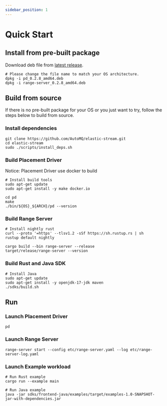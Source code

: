```yaml
---
sidebar_position: 1
---
```


# Quick Start

## Install from pre-built package

Download deb file from [latest release](https://github.com/AutoMQ/elastic-stream/releases/latest).

```shell
# Please change the file name to match your OS architecture. 
dpkg -i pd_0.2.8_amd64.deb
dpkg -i range-server_0.2.8_amd64.deb
```

## Build from source

If there is no pre-built package for your OS or you just want to try, follow the steps below to build from source.

### Install dependencies

```shell
git clone https://github.com/AutoMQ/elastic-stream.git
cd elastic-stream
sudo ./scripts/install_deps.sh
```

### Build Placement Driver

Notice: Placement Driver use docker to build

```shell
# Install build tools
sudo apt-get update
sudo apt-get install -y make docker.io

cd pd
make
./bin/${OS}_${ARCH}/pd --version
```

### Build Range Server

```shell
# Install nightly rust
curl --proto '=https' --tlsv1.2 -sSf https://sh.rustup.rs | sh
rustup default nightly

cargo build --bin range-server --release
target/release/range-server --version
```

### Build Rust and Java SDK

```shell
# Install Java
sudo apt-get update
sudo apt-get install -y openjdk-17-jdk maven
./sdks/build.sh
```

## Run

### Launch Placement Driver

```shell
pd
```

### Launch Range Server

```shell
range-server start --config etc/range-server.yaml --log etc/range-server-log.yaml
```

### Launch Example workload

```shell
# Run Rust example
cargo run --example main

# Run Java example
java -jar sdks/frontend-java/examples/target/examples-1.0-SNAPSHOT-jar-with-dependencies.jar
```
